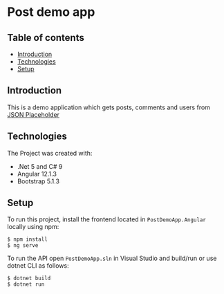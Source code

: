 # Post demo app

## Table of contents
* [Introduction](#Introduction)
* [Technologies](#technologies)
* [Setup](#setup)


## Introduction

This is a demo application which gets posts, comments and users from [JSON Placeholder](https://jsonplaceholder.typicode.com/ "JSON Placeholder")

## Technologies
The Project was created with:
* .Net 5 and C# 9
* Angular 12.1.3
* Bootstrap 5.1.3

## Setup
To run this project, install the frontend located in `PostDemoApp.Angular` locally using npm:

```
$ npm install
$ ng serve
```

To run the API open `PostDemoApp.sln` in Visual Studio and build/run or use dotnet CLI as follows:

```
$ dotnet build
$ dotnet run
```